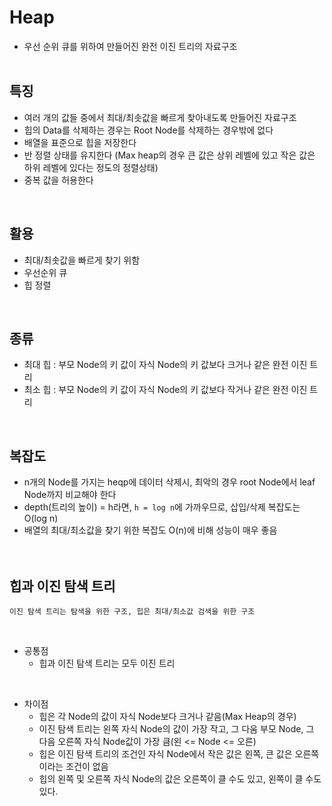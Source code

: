 # Heap
- 우선 순위 큐를 위하여 만들어진 완전 이진 트리의 자료구조
<br><br>

## 특징
- 여러 개의 값들 중에서 최대/최솟값을 빠르게 찾아내도록 만들어진 자료구조
- 힙의 Data를 삭제하는 경우는 Root Node를 삭제하는 경우밖에 없다
- 배열을 표준으로 힙을 저장한다
- 반 정렬 상태를 유지한다 (Max heap의 경우 큰 값은 상위 레벨에 있고 작은 값은 하위 레벨에 있다는 정도의 정렬상태)
- 중복 값을 허용한다
<br>

## 활용
- 최대/최솟값을 빠르게 찾기 위함
- 우선순위 큐
- 힙 정렬
<br>

## 종류
- 최대 힙 : 부모 Node의 키 값이 자식 Node의 키 값보다 크거나 같은 완전 이진 트리
- 최소 힙 : 부모 Node의 키 값이 자식 Node의 키 값보다 작거나 같은 완전 이진 트리
<br>

## 복잡도
- n개의 Node를 가지는 heqp에 데이터 삭제시, 최악의 경우 root Node에서 leaf Node까지 비교해야 한다
- depth(트리의 높이) = h라면, `h = log n`에 가까우므로, 삽입/삭제 복잡도는 O(log n)
- 배열의 최대/최소값을 찾기 위한 복잡도 O(n)에 비해 성능이 매우 좋음
<br><br><br>

## 힙과 이진 탐색 트리
```
이진 탐색 트리는 탐색을 위한 구조, 힙은 최대/최소값 검색을 위한 구조
```
<br>

- 공통점 
  -  힙과 이진 탐색 트리는 모두 이진 트리
<br>

- 차이점
  -  힙은 각 Node의 값이 자식 Node보다 크거나 같음(Max Heap의 경우)
  -  이진 탐색 트리는 왼쪽 자식 Node의 값이 가장 작고, 그 다움 부모 Node, 그 다음 오른쪽 자식 Node값이 가장 큼(왼 <= Node <= 오른)
  -  힙은 이진 탐색 트리의 조건인 자식 Node에서 작은 값은 왼쪽, 큰 값은 오른쪽이라는 조건이 없음
  -  힙의 왼쪽 및 오른쪽 자식 Node의 값은 오른쪽이 클 수도 있고, 왼쪽이 클 수도 있다.
